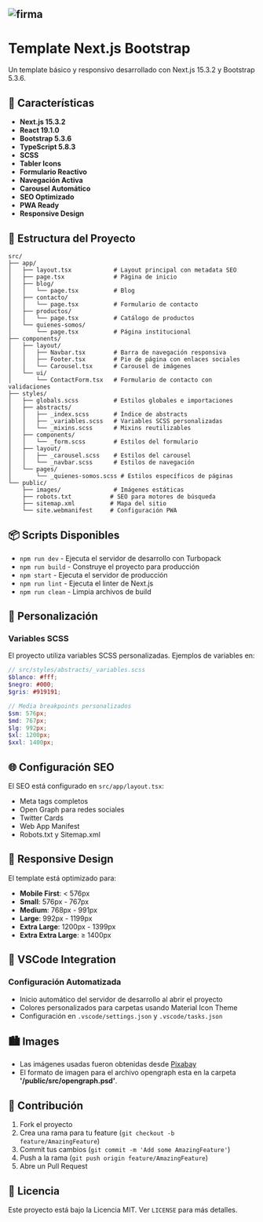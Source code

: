 ![firma](https://claudiosalazar.cl/images/firma-github.webp)
---
# Template Next.js Bootstrap

Un template básico y responsivo desarrollado con Next.js 15.3.2 y Bootstrap 5.3.6.

## 🚀 Características

- **Next.js 15.3.2**
- **React 19.1.0**
- **Bootstrap 5.3.6**
- **TypeScript 5.8.3**
- **SCSS**
- **Tabler Icons**
- **Formulario Reactivo**
- **Navegación Activa**
- **Carousel Automático**
- **SEO Optimizado**
- **PWA Ready**
- **Responsive Design**

## 📁 Estructura del Proyecto

```
src/
├── app/
│   ├── layout.tsx            # Layout principal con metadata SEO
│   ├── page.tsx              # Página de inicio
│   ├── blog/
│   │   └── page.tsx          # Blog
│   ├── contacto/
│   │   └── page.tsx          # Formulario de contacto
│   ├── productos/
│   │   └── page.tsx          # Catálogo de productos
│   └── quienes-somos/
│       └── page.tsx          # Página institucional
├── components/
│   ├── layout/
│   │   ├── Navbar.tsx        # Barra de navegación responsiva
│   │   ├── Footer.tsx        # Pie de página con enlaces sociales
│   │   └── Carousel.tsx      # Carousel de imágenes
│   └── ui/
│       └── ContactForm.tsx   # Formulario de contacto con validaciones
├── styles/
│   ├── globals.scss          # Estilos globales e importaciones
│   ├── abstracts/
│   │   ├── _index.scss       # Índice de abstracts
│   │   ├── _variables.scss   # Variables SCSS personalizadas
│   │   └── _mixins.scss      # Mixins reutilizables
│   ├── components/
│   │   └── _form.scss        # Estilos del formulario
│   ├── layout/
│   │   ├── _carousel.scss    # Estilos del carousel
│   │   └── _navbar.scss      # Estilos de navegación
│   └── pages/
│       └── _quienes-somos.scss # Estilos específicos de páginas
└── public/
    ├── images/               # Imágenes estáticas
    ├── robots.txt           # SEO para motores de búsqueda
    ├── sitemap.xml          # Mapa del sitio
    └── site.webmanifest     # Configuración PWA
```

## 📦 Scripts Disponibles

- `npm run dev` - Ejecuta el servidor de desarrollo con Turbopack
- `npm run build` - Construye el proyecto para producción
- `npm start` - Ejecuta el servidor de producción
- `npm run lint` - Ejecuta el linter de Next.js
- `npm run clean` - Limpia archivos de build

## 🎨 Personalización

### Variables SCSS

El proyecto utiliza variables SCSS personalizadas. Ejemplos de variables en:
```scss
// src/styles/abstracts/_variables.scss
$blanco: #fff;
$negro: #000;
$gris: #919191;

// Media breakpoints personalizados
$sm: 576px;
$md: 767px;
$lg: 992px;
$xl: 1200px;
$xxl: 1400px;
```

## 🌐  Configuración SEO

El SEO está configurado en `src/app/layout.tsx`:
- Meta tags completos
- Open Graph para redes sociales
- Twitter Cards
- Web App Manifest
- Robots.txt y Sitemap.xml

## 📱 Responsive Design

El template está optimizado para:
- **Mobile First**: < 576px
- **Small**: 576px - 767px  
- **Medium**: 768px - 991px
- **Large**: 992px - 1199px
- **Extra Large**: 1200px - 1399px
- **Extra Extra Large**: ≥ 1400px

## 🔧 VSCode Integration

### Configuración Automatizada
- Inicio automático del servidor de desarrollo al abrir el proyecto
- Colores personalizados para carpetas usando Material Icon Theme
- Configuración en `.vscode/settings.json` y `.vscode/tasks.json`

## 🏙️ Images
- Las imágenes usadas fueron obtenidas desde [Pixabay](https://pixabay.com)
- El formato de imagen para el archivo opengraph esta en la carpeta **'/public/src/opengraph.psd'**.

## 🤝 Contribución

1. Fork el proyecto
2. Crea una rama para tu feature (`git checkout -b feature/AmazingFeature`)
3. Commit tus cambios (`git commit -m 'Add some AmazingFeature'`)
4. Push a la rama (`git push origin feature/AmazingFeature`)
5. Abre un Pull Request

## 📄 Licencia

Este proyecto está bajo la Licencia MIT. Ver `LICENSE` para más detalles.
